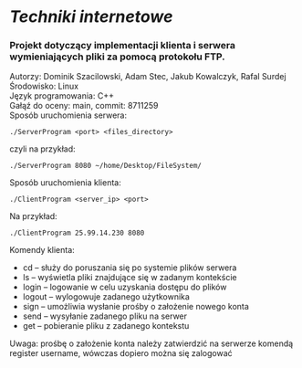 # _**Techniki internetowe**_ ##  
### Projekt dotyczący implementacji klienta i serwera wymieniających pliki za pomocą protokołu FTP.  
Autorzy:
Dominik Szacilowski,
Adam Stec,
Jakub Kowalczyk,
Rafal Surdej  
Środowisko: Linux  
Język programowania: C++  
Gałąź do oceny: main, commit: 8711259  
Sposób uruchomienia serwera:  
```
./ServerProgram <port> <files_directory>  
```
czyli na przykład:  
```
./ServerProgram 8080 ~/home/Desktop/FileSystem/  
```
Sposób uruchomienia klienta:  
```
./ClientProgram <server_ip> <port>  
```
Na przykład:  
```
./ClientProgram 25.99.14.230 8080  
```
Komendy klienta:  
- cd <folder> – służy do poruszania się po systemie plików serwera  
- ls – wyświetla pliki znajdujące się w zadanym kontekście  
- login <username>  – logowanie w celu uzyskania dostępu do plików  
- logout – wylogowuje zadanego użytkownika  
- sign – umożliwia wysłanie prośby o założenie nowego konta  
- send <filename> – wysyłanie zadanego pliku na serwer  
- get <filename> – pobieranie pliku z zadanego kontekstu  

Uwaga: prośbę o założenie konta należy zatwierdzić na serwerze komendą register username, wówczas dopiero można się zalogować
